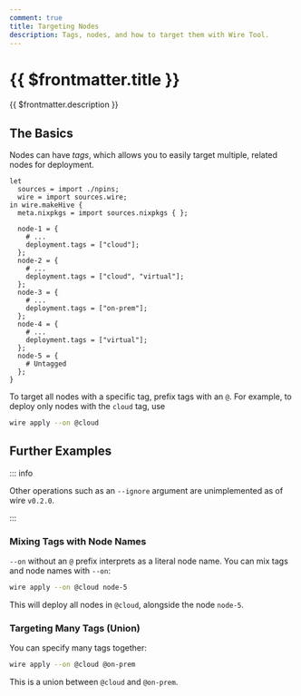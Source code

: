 ```yaml
---
comment: true
title: Targeting Nodes
description: Tags, nodes, and how to target them with Wire Tool.
---
```


# {{ $frontmatter.title }}

{{ $frontmatter.description }}

## The Basics

Nodes can have _tags_, which allows you to easily target multiple, related
nodes for deployment.

```nix:line-numbers [hive.nix]
let
  sources = import ./npins;
  wire = import sources.wire;
in wire.makeHive {
  meta.nixpkgs = import sources.nixpkgs { };

  node-1 = {
    # ...
    deployment.tags = ["cloud"];
  };
  node-2 = {
    # ...
    deployment.tags = ["cloud", "virtual"];
  };
  node-3 = {
    # ...
    deployment.tags = ["on-prem"];
  };
  node-4 = {
    # ...
    deployment.tags = ["virtual"];
  };
  node-5 = {
    # Untagged
  };
}
```

To target all nodes with a specific tag, prefix tags with an `@`.
For example, to deploy only nodes with the `cloud` tag, use

```sh
wire apply --on @cloud
```

## Further Examples

::: info

Other operations such as an `--ignore` argument are unimplemented as of wire `v0.2.0`.

:::

### Mixing Tags with Node Names

`--on` without an `@` prefix interprets as a literal node name. You can mix tags
and node names with `--on`:

```sh
wire apply --on @cloud node-5
```

This will deploy all nodes in `@cloud`, alongside the node `node-5`.

### Targeting Many Tags (Union)

You can specify many tags together:

```sh
wire apply --on @cloud @on-prem
```

This is a union between `@cloud` and `@on-prem`.
